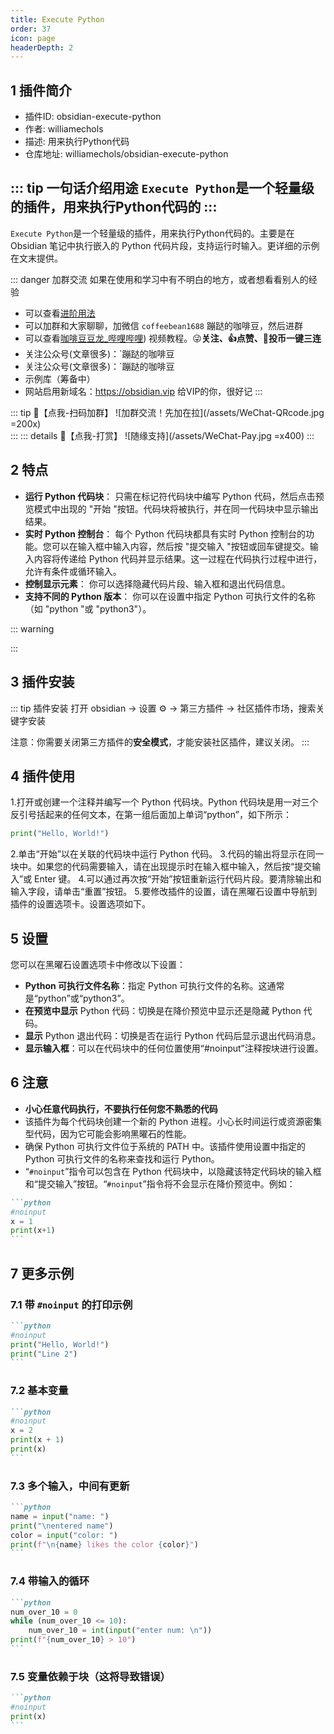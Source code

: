 ```yaml
---
title: Execute Python
order: 37
icon: page
headerDepth: 2
---
```

## 1 插件简介
- 插件ID: obsidian-execute-python
- 作者: williamechols
- 描述: 用来执行Python代码
- 仓库地址: williamechols/obsidian-execute-python

::: tip 一句话介绍用途
`Execute Python`是一个轻量级的插件，用来执行Python代码的
:::
---

`Execute Python`是一个轻量级的插件，用来执行Python代码的。主要是在 Obsidian 笔记中执行嵌入的 Python 代码片段，支持运行时输入。更详细的示例在文末提供。


::: danger 加群交流
如果在使用和学习中有不明白的地方，或者想看看别人的经验
- 可以查看[进阶用法](/zh/advanced)
- 可以加群和大家聊聊，加微信 `coffeebean1688` 蹦跶的咖啡豆，然后进群
- 可以查看[咖啡豆豆龙_哔哩哔哩](https://space.bilibili.com/618777356)) 视频教程。😜**关注、👍点赞、📀投币一键三连**
- 关注公众号(文章很多)：`蹦跶的咖啡豆
- 关注公众号(文章很多)：`蹦跶的咖啡豆
- 示例库（筹备中）
- 网站启用新域名：https://obsidian.vip 给VIP的你，很好记
:::

::: tip 🌱【点我-扫码加群】
![加群交流！先加在拉](/assets/WeChat-QRcode.jpg =200x)  
::: 
::: details 🍻【点我-打赏】
![随缘支持](/assets/WeChat-Pay.jpg =x400)
::: 


## 2 特点 
- **运行 Python 代码块**： 只需在标记符代码块中编写 Python 代码，然后点击预览模式中出现的 "开始 "按钮。代码块将被执行，并在同一代码块中显示输出结果。
- **实时 Python 控制台**： 每个 Python 代码块都具有实时 Python 控制台的功能。您可以在输入框中输入内容，然后按 "提交输入 "按钮或回车键提交。输入内容将传递给 Python 代码并显示结果。这一过程在代码执行过程中进行，允许有条件或循环输入。
- **控制显示元素**： 你可以选择隐藏代码片段、输入框和退出代码信息。
- **支持不同的 Python 版本**： 你可以在设置中指定 Python 可执行文件的名称（如 "python "或 "python3"）。

::: warning

:::

## 3 插件安装
::: tip 插件安装
打开 obsidian → 设置 ⚙️ → 第三方插件 → 社区插件市场，搜索关键字安装

注意：你需要关闭第三方插件的**安全模式**，才能安装社区插件，建议关闭。
:::

## 4 插件使用 
1.打开或创建一个注释并编写一个 Python 代码块。Python 代码块是用一对三个反引号括起来的任何文本，在第一组后面加上单词“python”，如下所示：
```python
print("Hello, World!")
```

2.单击“开始”以在关联的代码块中运行 Python 代码。
3.代码的输出将显示在同一块中。如果您的代码需要输入，请在出现提示时在输入框中输入，然后按“提交输入”或 Enter 键。
4.可以通过再次按“开始”按钮重新运行代码片段。要清除输出和输入字段，请单击“重置”按钮。
5.要修改插件的设置，请在黑曜石设置中导航到插件的设置选项卡。设置选项如下。

## 5 设置
您可以在黑曜石设置选项卡中修改以下设置：

- **Python 可执行文件名称**：指定 Python 可执行文件的名称。这通常是“python”或“python3”。
- **在预览中显示** Python 代码：切换是在降价预览中显示还是隐藏 Python 代码。
- **显示** Python 退出代码：切换是否在运行 Python 代码后显示退出代码消息。
- **显示输入框**：可以在代码块中的任何位置使用“#noinput”注释按块进行设置。

## 6 注意

- **小心任意代码执行，不要执行任何您不熟悉的代码**
- 该插件为每个代码块创建一个新的 Python 进程。小心长时间运行或资源密集型代码，因为它可能会影响黑曜石的性能。
- 确保 Python 可执行文件位于系统的 PATH 中。该插件使用设置中指定的 Python 可执行文件的名称来查找和运行 Python。
- “`#noinput`”指令可以包含在 Python 代码块中，以隐藏该特定代码块的输入框和“提交输入”按钮。“`#noinput`”指令将不会显示在降价预览中。例如：

````md
```python
#noinput
x = 1
print(x+1)
```
````

## 7 更多示例

### 7.1 带 `#noinput` 的打印示例

````md
```python
#noinput
print("Hello, World!")
print("Line 2")
```
````

### 7.2 基本变量

````md
```python
#noinput
x = 2
print(x + 1)
print(x)
```
````

### 7.3 多个输入，中间有更新

````md
```python
name = input("name: ")
print("\nentered name")
color = input("color: ")
print(f"\n{name} likes the color {color}")
```
````

### 7.4 带输入的循环

````md
```python
num_over_10 = 0
while (num_over_10 <= 10):
	num_over_10 = int(input("enter num: \n"))
print(f"{num_over_10} > 10")
```
````

### 7.5 变量依赖于块（这将导致错误）

````md
```python
#noinput
print(x)
```
````

